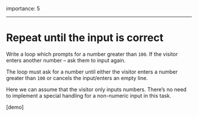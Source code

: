 importance: 5

------------------------------------------------------------------------

Repeat until the input is correct
=================================

Write a loop which prompts for a number greater than `100`. If the visitor enters another number – ask them to input again.

The loop must ask for a number until either the visitor enters a number greater than `100` or cancels the input/enters an empty line.

Here we can assume that the visitor only inputs numbers. There’s no need to implement a special handling for a non-numeric input in this task.

\[demo\]
